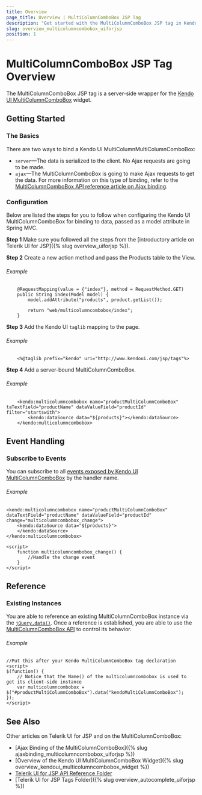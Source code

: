 ```yaml
---
title: Overview
page_title: Overview | MultiColumnComboBox JSP Tag
description: "Get started with the MultiColumnComboBox JSP tag in Kendo UI."
slug: overview_multicolumncombobox_uiforjsp
position: 1
---
```


# MultiColumnComboBox JSP Tag Overview

The MultiColumnComboBox JSP tag is a server-side wrapper for the [Kendo UI MultiColumnComboBox](/api/javascript/ui/multicolumncombobox) widget.

## Getting Started

### The Basics

There are two ways to bind a Kendo UI MultiColumnMultiColumnComboBox:

* `server`&mdash;The data is serialized to the client. No Ajax requests are going to be made.
* `ajax`&mdash;The MultiColumnComboBox is going to make Ajax requests to get the data. For more information on this type of binding, refer to the [MultiColumnComboBox API reference article on Ajax binding](/jsp/tags/multicolumncombobox/ajax-binding).

### Configuration

Below are listed the steps for you to follow when configuring the Kendo UI MultiColumnComboBox for binding to data, passed as a model attribute in Spring MVC.

**Step 1** Make sure you followed all the steps from the [introductory article on Telerik UI for JSP]({% slug overview_uiforjsp %}).

**Step 2** Create a new action method and pass the Products table to the View.

###### Example

        @RequestMapping(value = {"index"}, method = RequestMethod.GET)
        public String index(Model model) {
            model.addAttribute("products", product.getList());

            return "web/multicolumncombobox/index";
        }

**Step 3** Add the Kendo UI `taglib` mapping to the page.

###### Example

        <%@taglib prefix="kendo" uri="http://www.kendoui.com/jsp/tags"%>

**Step 4** Add a server-bound MultiColumnComboBox.

###### Example

        <kendo:multicolumncombobox name="productMultiColumnComboBox" taTextField="productName" dataValueField="productId" filter="startswith">
            <kendo:dataSource data="${products}"></kendo:dataSource>
        </kendo:multicolumncombobox>

## Event Handling

### Subscribe to Events

You can subscribe to all [events exposed by Kendo UI MultiColumnComboBox](api/javascript/ui/multicolumncombobox/events/) by the handler name.

###### Example

    <kendo:multicolumncombobox name="productMultiColumnComboBox" dataTextField="productName" dataValueField="productId" change="multicolumncombobox_change">
        <kendo:dataSource data="${products}">
        </kendo:dataSource>
    </kendo:multicolumncombobox>

    <script>
        function multicolumncombobox_change() {
            //Handle the change event
        }
    </script>

## Reference

### Existing Instances

You are able to reference an existing MultiColumnComboBox instance via the [`jQuery.data()`](http://api.jquery.com/jQuery.data/). Once a reference is established, you are able to use the [MultiColumnComboBox API](/api/javascript/ui/multicolumncombobox#methods) to control its behavior.

###### Example

    //Put this after your Kendo MultiColumnComboBox tag declaration
    <script>
    $(function() {
        // Notice that the Name() of the multicolumncombobox is used to get its client-side instance
        var multicolumncombobox = $("#productMultiColumnComboBox").data("kendoMultiColumnComboBox");
    });
    </script>

## See Also

Other articles on Telerik UI for JSP and on the MultiColumnComboBox:

* [Ajax Binding of the MultiColumnComboBox]({% slug ajaxbinding_multicolumncombobox_uiforjsp %})
* [Overview of the Kendo UI MultiColumnComboBox Widget]({% slug overview_kendoui_multicolumncombobox_widget %})
* [Telerik UI for JSP API Reference Folder](/api/jsp/autocomplete/animation)
* [Telerik UI for JSP Tags Folder]({% slug overview_autocomplete_uiforjsp %})
